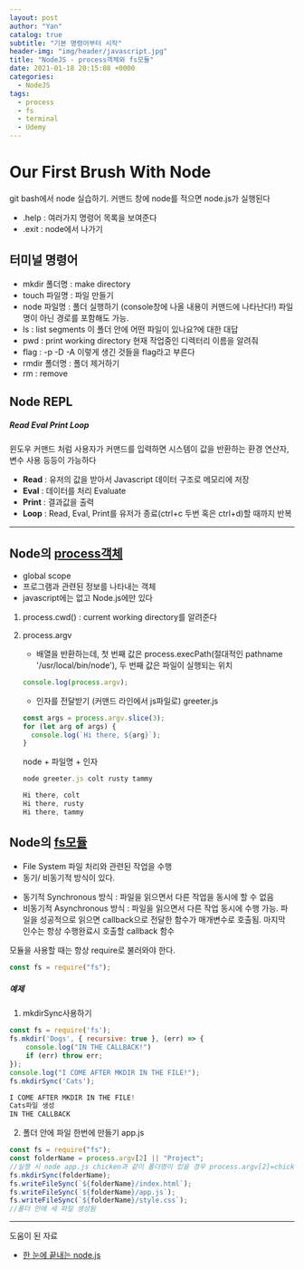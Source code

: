 ```yaml
---
layout: post
author: "Yan"
catalog: true
subtitle: "기본 명령어부터 시작"
header-img: "img/header/javascript.jpg"
title: "NodeJS - process객체와 fs모듈"
date: 2021-01-18 20:15:08 +0000
categories:
  - NodeJS
tags:
  - process
  - fs
  - terminal
  - Udemy
---
```


# Our First Brush With Node

git bash에서 node 실습하기.
커맨드 창에 node를 적으면 node.js가 실행된다

- .help : 여러가지 명령어 목록을 보여준다
- .exit : node에서 나가기

## 터미널 명령어

- mkdir 폴더명 : make directory
- touch 파일명 : 파일 만들기
- node 파일명 : 폴더 실행하기 (console창에 나올 내용이 커맨드에 나타난다!) 파일명이 아닌 경로를 포함해도 가능.
- ls : list segments 이 폴더 안에 어떤 파일이 있나요?에 대한 대답
- pwd : print working directory 현재 작업중인 디렉터리 이름을 알려줘
- flag : -p -D -A 이렇게 생긴 것들을 flag라고 부른다
- rmdir 폴더명 : 폴더 제거하기
- rm : remove

## Node REPL

##### Read Eval Print Loop

윈도우 커맨드 처럼 사용자가 커맨드를 입력하면 시스템이 값을 반환하는 환경
연산자, 변수 사용 등등이 가능하다

- **Read** : 유저의 값을 받아서 Javascript 데이터 구조로 메모리에 저장
- **Eval** : 데이터를 처리 Evaluate
- **Print** : 결과값을 출력
- **Loop** : Read, Eval, Print를 유저가 종료(ctrl+c 두번 혹은 ctrl+d)할 때까지 반복

---

## Node의 [process객체](https://nodejs.org/api/process.html)

- global scope
- 프로그램과 관련된 정보를 나타내는 객체
- javascript에는 없고 Node.js에만 있다

1. process.cwd() : current working directory를 알려준다
2. process.argv

   - 배열을 반환하는데, 첫 번째 값은 process.execPath(절대적인 pathname '/usr/local/bin/node'), 두 번째 값은 파일이 실행되는 위치

   ```javascript
   console.log(process.argv);
   ```

   - 인자를 전달받기 (커맨드 라인에서 js파일로)
     greeter.js

   ```javascript
   const args = process.argv.slice(3);
   for (let arg of args) {
     console.log(`Hi there, ${arg}`);
   }
   ```

   node + 파일명 + 인자

   ```javascript
   node greeter.js colt rusty tammy

   Hi there, colt
   Hi there, rusty
   Hi there, tammy
   ```

## Node의 [fs모듈](https://nodejs.org/docs/latest-v13.x/api/fs.html#fs_file_system)

- File System 파일 처리와 관련된 작업을 수행
- 동기/ 비동기적 방식이 있다.

* 동기적 Synchronous 방식 : 파일을 읽으면서 다른 작업을 동시에 할 수 없음
* 비동기적 Asynchronous 방식 : 파일을 읽으면서 다른 작업 동시에 수행 가능. 파일을 성공적으로 읽으면 callback으로 전달한 함수가 매개변수로 호출됨. 마지막 인수는 항상 수행완료시 호출할 callback 함수

모듈을 사용할 때는 항상 require로 불러와야 한다.

```javascript
const fs = require("fs");
```

##### 예제

1. mkdirSync사용하기

```javascript
const fs = require('fs');
fs.mkdir('Dogs', { recursive: true }, (err) => {
    console.log("IN THE CALLBACK!")
    if (err) throw err;
});
console.log("I COME AFTER MKDIR IN THE FILE!");
fs.mkdirSync('Cats');

I COME AFTER MKDIR IN THE FILE!
Cats파일 생성
IN THE CALLBACK
```

2. 폴더 안에 파일 한번에 만들기
   app.js

```javascript
const fs = require("fs");
const folderName = process.argv[2] || "Project";
//실행 시 node app.js chicken과 같이 폴더명이 있을 경우 process.argv[2]=chicken. 없을 경우 default값으로 Project라는 이름의 폴더 생성
fs.mkdirSync(folderName);
fs.writeFileSync(`${folderName}/index.html`);
fs.writeFileSync(`${folderName}/app.js`);
fs.writeFileSync(`${folderName}/style.css`);
//폴더 안에 세 파일 생성됨
```

---

도움이 된 자료

- [한 눈에 끝내는 node.js](https://edu.goorm.io/learn/lecture/557/%ED%95%9C-%EB%88%88%EC%97%90-%EB%81%9D%EB%82%B4%EB%8A%94-node-js/lesson/174361/file-system-%EB%AA%A8%EB%93%88)
